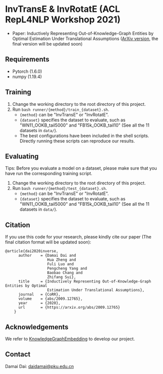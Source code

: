 # InvTransE & InvRotatE (ACL RepL4NLP Workshop 2021)

* Paper: Inductively Representing Out-of-Knowledge-Graph Entities by Optimal Estimation Under Translational Assumptions ([ArXiv version](https://arxiv.org/pdf/2009.12765.pdf), the final version will be updated soon)

## Requirements

* Pytorch (1.6.0)
* numpy (1.19.4)

## Training

1. Change the working directory to the root directory of this project. 
2. Run `bash runner/{method}/train_{dataset}.sh`.
   + `{method}` can be "InvTransE" or "InvRotatE". 
   + `{dataset}` specifies the dataset to evaluate, such as "WN11_OOKB_tail5000" and "FB15k_OOKB_tail10" (See all the 11 datasets in `data/`). 
   + The best configurations have been included in the shell scripts. Directly running these scripts can reproduce our results. 

## Evaluating

Tips: Before you evaluate a model on a dataset, please make sure that you have run the corresponding training script. 

1. Change the working directory to the root directory of this project. 
2. Run `bash runner/{method}/test_{dataset}.sh`.
   + `{method}` can be "InvTransE" or "InvRotatE". 
   + `{dataset}` specifies the dataset to evaluate, such as "WN11_OOKB_tail5000" and "FB15k_OOKB_tail10" (See all the 11 datasets in `data/`). 

## Citation

If you use this code for your research, please kindly cite our paper (The final citation format will be updated soon):

```
@article{dai2020inverse,
      author    = {Damai Dai and
                   Hua Zheng and
                   Fuli Luo and
                   Pengcheng Yang and
                   Baobao Chang and
                   Zhifang Sui},
      title     = {Inductively Representing Out-of-Knowledge-Graph Entities by Optimal
                   Estimation Under Translational Assumptions},
      journal   = {CoRR},
      volume    = {abs/2009.12765},
      year      = {2020},
      url       = {https://arxiv.org/abs/2009.12765}
    }
```

## Acknowledgements

We refer to [KnowledgeGraphEmbedding](https://github.com/DeepGraphLearning/KnowledgeGraphEmbedding) to develop our project. 

## Contact

Damai Dai: daidamai@pku.edu.cn
